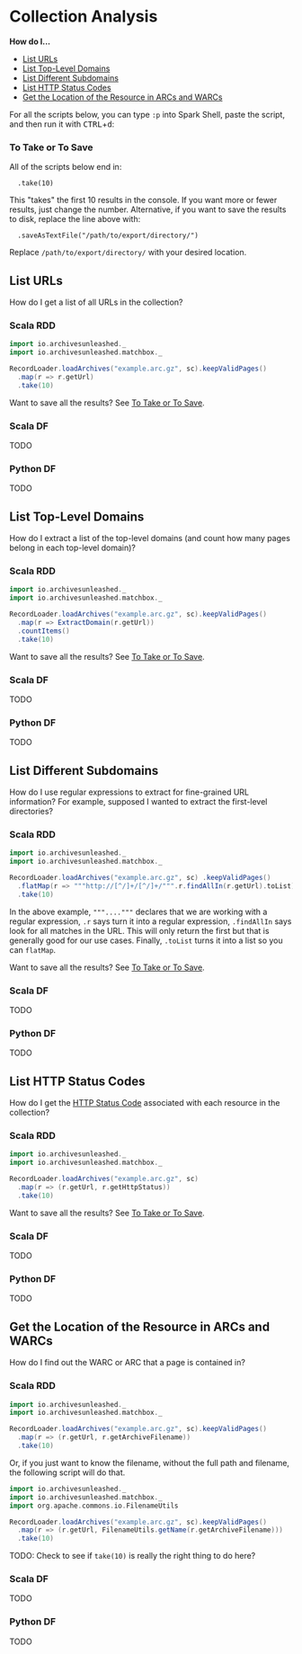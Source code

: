 # Collection Analysis

**How do I...**

- [List URLs](#List-URLs)
- [List Top-Level Domains](#List-Top-Level-Domains)
- [List Different Subdomains](#List-Different-Subdomains)
- [List HTTP Status Codes](#List-HTTP-Status-Codes)
- [Get the Location of the Resource in ARCs and WARCs](#Get-the-Location-of-the-Resource-in-ARCs-and-WARCs)

For all the scripts below, you can type `:p` into Spark Shell, paste the script, and then run it with <kbd>CTRL</kbd>+<kbd>d</kbd>:

### To Take or To Save

All of the scripts below end in:

```
  .take(10)
```

This "takes" the first 10 results in the console.
If you want more or fewer results, just change the number.
Alternative, if you want to save the results to disk, replace the line above with:

```
  .saveAsTextFile("/path/to/export/directory/")
```

Replace `/path/to/export/directory/` with your desired location.

## List URLs

How do I get a list of all URLs in the collection?

### Scala RDD

```scala
import io.archivesunleashed._
import io.archivesunleashed.matchbox._

RecordLoader.loadArchives("example.arc.gz", sc).keepValidPages()
  .map(r => r.getUrl)
  .take(10)
```

Want to save all the results? See [To Take or To Save](#To-Take-or-To-Save).

### Scala DF

TODO

### Python DF

TODO

## List Top-Level Domains

How do I extract a list of the top-level domains (and count how many pages belong in each top-level domain)?

### Scala RDD

```scala
import io.archivesunleashed._
import io.archivesunleashed.matchbox._

RecordLoader.loadArchives("example.arc.gz", sc).keepValidPages()
  .map(r => ExtractDomain(r.getUrl))
  .countItems()
  .take(10)
```

Want to save all the results? See [To Take or To Save](#To-Take-or-To-Save).

### Scala DF

TODO

### Python DF

TODO

## List Different Subdomains

How do I use regular expressions to extract for fine-grained URL information?
For example, supposed I wanted to extract the first-level directories?

### Scala RDD

```scala
import io.archivesunleashed._
import io.archivesunleashed.matchbox._

RecordLoader.loadArchives("example.arc.gz", sc) .keepValidPages()
  .flatMap(r => """http://[^/]+/[^/]+/""".r.findAllIn(r.getUrl).toList)
  .take(10)
```

In the above example, `"""...."""` declares that we are working with a regular expression, `.r` says turn it into a regular expression, `.findAllIn` says look for all matches in the URL. This will only return the first but that is generally good for our use cases. Finally, `.toList` turns it into a list so you can `flatMap`.

Want to save all the results? See [To Take or To Save](#To-Take-or-To-Save).

### Scala DF

TODO

### Python DF

TODO

## List HTTP Status Codes

How do I get the [HTTP Status Code](https://en.wikipedia.org/wiki/List_of_HTTP_status_codes) associated with each resource in the collection?

### Scala RDD

```scala
import io.archivesunleashed._
import io.archivesunleashed.matchbox._

RecordLoader.loadArchives("example.arc.gz", sc)
  .map(r => (r.getUrl, r.getHttpStatus))
  .take(10)
```

Want to save all the results? See [To Take or To Save](#To-Take-or-To-Save).

### Scala DF

TODO

### Python DF

TODO

## Get the Location of the Resource in ARCs and WARCs

How do I find out the WARC or ARC that a page is contained in?

### Scala RDD

```scala
import io.archivesunleashed._
import io.archivesunleashed.matchbox._

RecordLoader.loadArchives("example.arc.gz", sc).keepValidPages()
  .map(r => (r.getUrl, r.getArchiveFilename))
  .take(10)
```

Or, if you just want to know the filename, without the full path and filename, the following script will do that.

```scala
import io.archivesunleashed._
import io.archivesunleashed.matchbox._
import org.apache.commons.io.FilenameUtils

RecordLoader.loadArchives("example.arc.gz", sc).keepValidPages()
  .map(r => (r.getUrl, FilenameUtils.getName(r.getArchiveFilename)))
  .take(10)
```

TODO: Check to see if `take(10)` is really the right thing to do here?

### Scala DF

TODO

### Python DF

TODO
